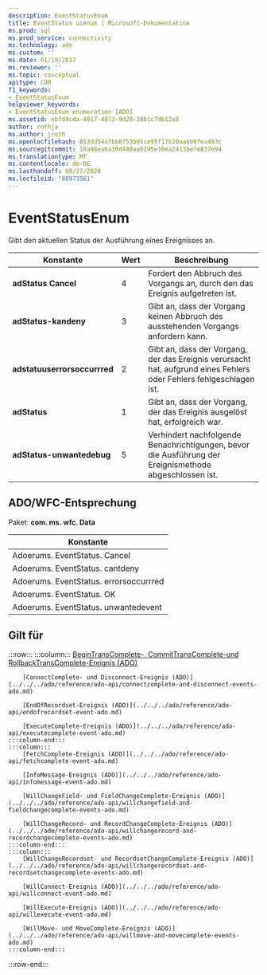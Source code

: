 ```yaml
---
description: EventStatusEnum
title: EventStatus usenum | Microsoft-Dokumentation
ms.prod: sql
ms.prod_service: connectivity
ms.technology: ado
ms.custom: ''
ms.date: 01/19/2017
ms.reviewer: ''
ms.topic: conceptual
apitype: COM
f1_keywords:
- EventStatusEnum
helpviewer_keywords:
- EventStatusEnum enumeration [ADO]
ms.assetid: ebfd4cda-4017-4873-9d28-38b1c7db12a8
author: rothja
ms.author: jroth
ms.openlocfilehash: 853dd54afbb8753b05ce95f17b20aa600fea493c
ms.sourcegitcommit: 18a98ea6a30d448aa6195e10ea2413be7e837e94
ms.translationtype: MT
ms.contentlocale: de-DE
ms.lasthandoff: 08/27/2020
ms.locfileid: "88973561"
---
```

# <a name="eventstatusenum"></a>EventStatusEnum
Gibt den aktuellen Status der Ausführung eines Ereignisses an.  
  
|Konstante|Wert|Beschreibung|  
|--------------|-----------|-----------------|  
|**adStatus Cancel**|4|Fordert den Abbruch des Vorgangs an, durch den das Ereignis aufgetreten ist.|  
|**adStatus-kandeny**|3|Gibt an, dass der Vorgang keinen Abbruch des ausstehenden Vorgangs anfordern kann.|  
|**adstatuuserrorsoccurrred**|2|Gibt an, dass der Vorgang, der das Ereignis verursacht hat, aufgrund eines Fehlers oder Fehlers fehlgeschlagen ist.|  
|**adStatus**|1|Gibt an, dass der Vorgang, der das Ereignis ausgelöst hat, erfolgreich war.|  
|**adStatus-unwantedebug**|5|Verhindert nachfolgende Benachrichtigungen, bevor die Ausführung der Ereignismethode abgeschlossen ist.|  
  
## <a name="adowfc-equivalent"></a>ADO/WFC-Entsprechung  
 Paket: **com. ms. wfc. Data**  
  
|Konstante|  
|--------------|  
|Adoerums. EventStatus. Cancel|  
|Adoerums. EventStatus. cantdeny|  
|Adoerums. EventStatus. errorsoccurrred|  
|Adoerums. EventStatus. OK|  
|Adoerums. EventStatus. unwantedevent|  
  
## <a name="applies-to"></a>Gilt für  

:::row:::
    :::column:::
        [BeginTransComplete-, CommitTransComplete-und RollbackTransComplete-Ereignis (ADO)](../../../ado/reference/ado-api/begintranscomplete-committranscomplete-and-rollbacktranscomplete-events-ado.md)  

        [ConnectComplete- und Disconnect-Ereignis (ADO)](../../../ado/reference/ado-api/connectcomplete-and-disconnect-events-ado.md)  

        [EndOfRecordset-Ereignis (ADO)](../../../ado/reference/ado-api/endofrecordset-event-ado.md)  

        [ExecuteComplete-Ereignis (ADO)](../../../ado/reference/ado-api/executecomplete-event-ado.md)  
    :::column-end:::
    :::column:::
        [FetchComplete-Ereignis (ADO)](../../../ado/reference/ado-api/fetchcomplete-event-ado.md)  

        [InfoMessage-Ereignis (ADO)](../../../ado/reference/ado-api/infomessage-event-ado.md)  

        [WillChangeField- und FieldChangeComplete-Ereignis (ADO)](../../../ado/reference/ado-api/willchangefield-and-fieldchangecomplete-events-ado.md)  

        [WillChangeRecord- und RecordChangeComplete-Ereignis (ADO)](../../../ado/reference/ado-api/willchangerecord-and-recordchangecomplete-events-ado.md)  
    :::column-end:::
    :::column:::
        [WillChangeRecordset- und RecordsetChangeComplete-Ereignis (ADO)](../../../ado/reference/ado-api/willchangerecordset-and-recordsetchangecomplete-events-ado.md)  

        [WillConnect-Ereignis (ADO)](../../../ado/reference/ado-api/willconnect-event-ado.md)  

        [WillExecute-Ereignis (ADO)](../../../ado/reference/ado-api/willexecute-event-ado.md)  

        [WillMove- und MoveComplete-Ereignis (ADO)](../../../ado/reference/ado-api/willmove-and-movecomplete-events-ado.md)  
    :::column-end:::
:::row-end:::
